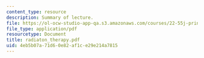 ```yaml
---
content_type: resource
description: Summary of lecture.
file: https://ol-ocw-studio-app-qa.s3.amazonaws.com/courses/22-55j-principles-of-radiation-interactions-fall-2004/4eb5b07a71d60e82af1ce29e214a7815_radiaton_therapy.pdf
file_type: application/pdf
resourcetype: Document
title: radiaton_therapy.pdf
uid: 4eb5b07a-71d6-0e82-af1c-e29e214a7815
---
```

